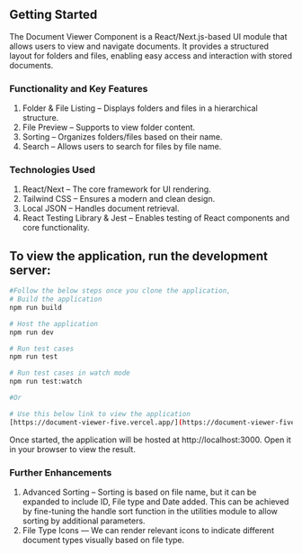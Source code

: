 ## Getting Started

The Document Viewer Component is a React/Next.js-based UI module that allows users to view and navigate documents. It provides a structured layout for folders and files, enabling easy access and interaction with stored documents.


### Functionality and Key Features

1. Folder & File Listing – Displays folders and files in a hierarchical structure.
2. File Preview – Supports to view folder content.
3. Sorting – Organizes folders/files based on their name.
4. Search – Allows users to search for files by file name.


### Technologies Used

1. React/Next – The core framework for UI rendering.
2. Tailwind CSS – Ensures a modern and clean design.
3. Local JSON – Handles document retrieval.
4. React Testing Library & Jest – Enables testing of React components and core functionality.


## To view the application, run the development server:

```bash
#Follow the below steps once you clone the application,
# Build the application
npm run build

# Host the application
npm run dev

# Run test cases
npm run test

# Run test cases in watch mode
npm run test:watch

#Or

# Use this below link to view the application
[https://document-viewer-five.vercel.app/](https://document-viewer-five.vercel.app/)
```


Once started, the application will be hosted at http://localhost:3000. Open it in your browser to view the result.


### Further Enhancements

1. Advanced Sorting – Sorting is based on file name, but it can be expanded to include ID, File type and Date added. This can be achieved by fine-tuning the handle sort function in the utilities module to allow sorting by additional parameters.
2. File Type Icons — We can render relevant icons to indicate different document types visually based on file type.
